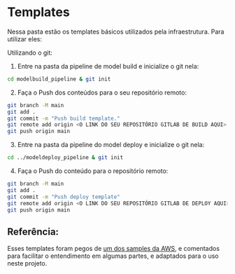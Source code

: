 # Templates

Nessa pasta estão os templates básicos utilizados pela infraestrutura. Para utilizar eles: 

Utilizando o git:

1. Entre na pasta da pipeline de model build e inicialize o git nela:
```sh 
cd modelbuild_pipeline & git init
```
2. Faça o Push dos conteúdos para o seu repositório remoto:
```sh
git branch -M main
git add .
git commit -m "Push build template."
git remote add origin <O LINK DO SEU REPOSITÓRIO GITLAB DE BUILD AQUI>
git push origin main
```
3. Entre na pasta da pipeline do model deploy e inicialize o git nela:
```sh
cd ../modeldeploy_pipeline & git init
```
4. Faça o Push do conteúdo para o repositório remoto:
```sh
git branch -M main
git add .
git commit -m "Push deploy template"
git remote add origin <O LINK DO SEU REPOSITÓRIO GITLAB DE DEPLOY AQUI>
git push origin main
```

## Referência:

Esses templates foram pegos de [um dos samples da AWS](https://github.com/aws-samples/aws-mlops-pipelines-terraform), e comentados para facilitar o entendimento em algumas partes, e adaptados para o uso neste projeto.
